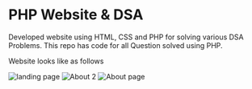 # PHP Website & DSA
Developed website using HTML, CSS and PHP for solving various DSA Problems.
This repo has code for all Question solved using PHP.

Website looks like as follows


![landing page](https://user-images.githubusercontent.com/49792876/189602115-67f781e2-ac45-420b-a94f-32ecdc70065a.png)
![About 2](https://user-images.githubusercontent.com/49792876/189602152-44857b45-cc25-458e-8a5a-a4b12c4e7e10.png)
![About page](https://user-images.githubusercontent.com/49792876/189602175-78588576-c0c5-4be0-8f70-6d53cd3d4ca4.png)
